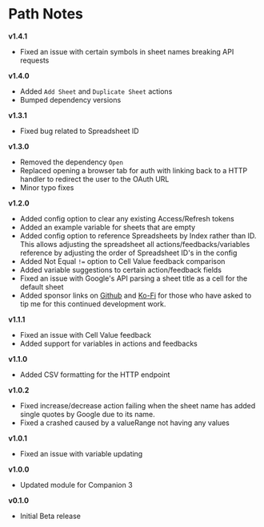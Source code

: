 # Path Notes

**v1.4.1**
- Fixed an issue with certain symbols in sheet names breaking API requests

**v1.4.0**
- Added `Add Sheet` and `Duplicate Sheet` actions
- Bumped dependency versions

**v1.3.1**
- Fixed bug related to Spreadsheet ID

**v1.3.0**
- Removed the dependency `Open`
- Replaced opening a browser tab for auth with linking back to a HTTP handler to redirect the user to the OAuth URL
- Minor typo fixes

**v1.2.0**
- Added config option to clear any existing Access/Refresh tokens
- Added an example variable for sheets that are empty
- Added config option to reference Spreadsheets by Index rather than ID. This allows adjusting the spreadsheet all actions/feedbacks/variables reference by adjusting the order of Spreadsheet ID's in the config
- Added Not Equal `!=` option to Cell Value feedback comparison
- Added variable suggestions to certain action/feedback fields
- Fixed an issue with Google's API parsing a sheet title as a cell for the default sheet
- Added sponsor links on [Github](https://github.com/sponsors/thedist) and [Ko-Fi](https://ko-fi.com/thedist) for those who have asked to tip me for this continued development work.

**v1.1.1**
- Fixed an issue with Cell Value feedback
- Added support for variables in actions and feedbacks

**v1.1.0**
- Added CSV formatting for the HTTP endpoint

**v1.0.2**
- Fixed increase/decrease action failing when the sheet name has added single quotes by Google due to its name.
- Fixed a crashed caused by a valueRange not having any values

**v1.0.1**
- Fixed an issue with variable updating

**v1.0.0**
- Updated module for Companion 3

**v0.1.0**
- Initial Beta release
